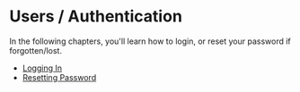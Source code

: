 # Users / Authentication

In the following chapters, you'll learn how to login, or reset your password if forgotten/lost.



* [Logging In](/authentication/logging-in.md)
* [Resetting Password](/authentication/resetting-password.md)





